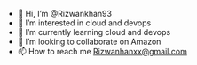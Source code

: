 - 👋 Hi, I’m @Rizwankhan93
- 👀 I’m interested in cloud and devops
- 🌱 I’m currently learning cloud and devops
- 💞️ I’m looking to collaborate on Amazon
- 📫 How to reach me Rizwanhanxx@gmail.com

<!---
Rizwankhan93/Rizwankhan93 is a ✨ special ✨ repository because its `README.md` (this file) appears on your GitHub profile.
You can click the Preview link to take a look at your changes.
--->
